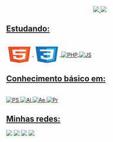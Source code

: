 
<div align="center">
  <a href="https://github.com/mateussleme">
  <img height="180em" src="https://github-readme-stats.vercel.app/api?username=mateussleme&show_icons=true&theme=dracula&include_all_commits=true&count_private=true"/>
  <img height="180em" src="https://github-readme-stats.vercel.app/api/top-langs/?username=mateussleme&layout=compact&langs_count=7&theme=dracula"/>
</div>
  
## Estudando:
  
<div style="display: inline_block"><br>
  <img align="center" alt="HTML" height="45" width="70" src="https://raw.githubusercontent.com/devicons/devicon/master/icons/html5/html5-original.svg">
  <img align="center" alt="CSS" height="45" width="70" src="https://raw.githubusercontent.com/devicons/devicon/master/icons/css3/css3-original.svg">
  <img align="center" alt="PHP" height="45" width="75" src="https://img.shields.io/badge/PHP-777BB4?style=for-the-badge&logo=php&logoColor=white">
  <img align="center" alt="JS" height="45" width="75" src="https://img.shields.io/badge/JavaScript-F7DF1E?style=for-the-badge&logo=javascript&logoColor=black">
  
</div>
  
  
  
  ## Conhecimento básico em:

<div style="display: inline_block"><br>
  <img align="center" alt="PS" height="35" width="75" src="https://aleen42.github.io/badges/src/photoshop.svg">
  <img align="center" alt="Ai" height="35" width="75" src="https://aleen42.github.io/badges/src/illustrator.svg">
  <img align="center" alt="Ae" height="35" width="75" src="https://aleen42.github.io/badges/src/after_effects.svg">
  <img align="center" alt="Pr" height="35" width="75" src="https://aleen42.github.io/badges/src/premiere.svg">
  
</div>
  
  
  
  ## Minhas redes:
 
<div> 
  
  <a href="https://www.instagram.com/mateussleme/" target="_blank"><img src="https://img.shields.io/badge/-Instagram-%23E4405F?style=for-the-badge&logo=instagram&logoColor=white" target="_blank"></a>
  <a href = "mailto:rompatomateus@gmail.com"><img src="https://img.shields.io/badge/-Gmail-%23333?style=for-the-badge&logo=gmail&logoColor=white" target="_blank"></a>
  <a href="https://www.linkedin.com/in/mateus-leme-rompato-28505b11a/" target="_blank"><img src="https://img.shields.io/badge/-LinkedIn-%230077B5?style=for-the-badge&logo=linkedin&logoColor=white" target="_blank"></a> 
  <a href="https://steamcommunity.com/id/mc_nuggets/" target="_blank"><img src="https://img.shields.io/badge/Counter_Strike-000000?style=for-the-badge&logo=counter-strike&logoColor=white" target="_blank"></a> 
 
 
</div>
